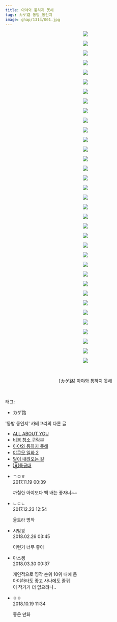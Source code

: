 ```yaml
---
title: 아야와 통하지 못해
tags: カゲ路 동방_동인지
image: ghap/1314/001.jpg
---
```

<div class="article">
<p style="text-align: center; clear: none; float: none;"><img src="{{ site.nasurl }}/ghap/1314/001.jpg"/></p>
<p style="text-align: center; clear: none; float: none;"><img src="{{ site.nasurl }}/ghap/1314/002.jpg"/></p>
<p style="text-align: center; clear: none; float: none;"><img src="{{ site.nasurl }}/ghap/1314/003.jpg"/></p>
<p style="text-align: center; clear: none; float: none;"><img src="{{ site.nasurl }}/ghap/1314/004.jpg"/></p>
<p style="text-align: center; clear: none; float: none;"><img src="{{ site.nasurl }}/ghap/1314/005.jpg"/></p>
<p style="text-align: center; clear: none; float: none;"><img src="{{ site.nasurl }}/ghap/1314/006.jpg"/></p>
<p style="text-align: center; clear: none; float: none;"><img src="{{ site.nasurl }}/ghap/1314/007.jpg"/></p>
<p style="text-align: center; clear: none; float: none;"><img src="{{ site.nasurl }}/ghap/1314/008.jpg"/></p>
<p style="text-align: center; clear: none; float: none;"><img src="{{ site.nasurl }}/ghap/1314/009.jpg"/></p>
<p style="text-align: center; clear: none; float: none;"><img src="{{ site.nasurl }}/ghap/1314/010.jpg"/></p>
<p style="text-align: center; clear: none; float: none;"><img src="{{ site.nasurl }}/ghap/1314/011.jpg"/></p>
<p style="text-align: center; clear: none; float: none;"><img src="{{ site.nasurl }}/ghap/1314/012.jpg"/></p>
<p style="text-align: center; clear: none; float: none;"><img src="{{ site.nasurl }}/ghap/1314/013.jpg"/></p>
<p style="text-align: center; clear: none; float: none;"><img src="{{ site.nasurl }}/ghap/1314/014.jpg"/></p>
<p style="text-align: center; clear: none; float: none;"><img src="{{ site.nasurl }}/ghap/1314/015.jpg"/></p>
<p style="text-align: center; clear: none; float: none;"><img src="{{ site.nasurl }}/ghap/1314/016.jpg"/></p>
<p style="text-align: center; clear: none; float: none;"><img src="{{ site.nasurl }}/ghap/1314/017.jpg"/></p>
<p style="text-align: center; clear: none; float: none;"><img src="{{ site.nasurl }}/ghap/1314/018.jpg"/></p>
<p style="text-align: center; clear: none; float: none;"><img src="{{ site.nasurl }}/ghap/1314/019.jpg"/></p>
<p style="text-align: center; clear: none; float: none;"><img src="{{ site.nasurl }}/ghap/1314/020.jpg"/></p>
<p style="text-align: center; clear: none; float: none;"><img src="{{ site.nasurl }}/ghap/1314/021.jpg"/></p>
<p style="text-align: center; clear: none; float: none;"><img src="{{ site.nasurl }}/ghap/1314/022.jpg"/></p>
<p style="text-align: center; clear: none; float: none;"><img src="{{ site.nasurl }}/ghap/1314/023.jpg"/></p>
<p style="text-align: center; clear: none; float: none;"><img src="{{ site.nasurl }}/ghap/1314/024.jpg"/></p>
<p style="text-align: center; clear: none; float: none;"><img src="{{ site.nasurl }}/ghap/1314/025.jpg"/></p>
<p style="text-align: center; clear: none; float: none;"><img src="{{ site.nasurl }}/ghap/1314/026.jpg"/></p>
<p style="text-align: center; clear: none; float: none;"><img src="{{ site.nasurl }}/ghap/1314/027.jpg"/></p>
<p style="text-align: center; clear: none; float: none;"><img src="{{ site.nasurl }}/ghap/1314/028.jpg"/></p>
<p style="text-align: center; clear: none; float: none;"><img src="{{ site.nasurl }}/ghap/1314/029.jpg"/></p>
<p style="text-align: center; clear: none; float: none;"><img src="{{ site.nasurl }}/ghap/1314/030.jpg"/></p>
<p style="text-align: center; clear: none; float: none;"><img src="{{ site.nasurl }}/ghap/1314/031.jpg"/></p>
<p style="text-align: center; clear: none; float: none;"><img src="{{ site.nasurl }}/ghap/1314/032.jpg"/></p>
<p style="text-align: center; clear: none; float: none;"><img src="{{ site.nasurl }}/ghap/1314/033.jpg"/></p>
<p style="text-align: center; clear: none; float: none;"><img src="{{ site.nasurl }}/ghap/1314/034.jpg"/></p>
<p style="text-align: center; clear: none; float: none;"><img src="{{ site.nasurl }}/ghap/1314/035.jpg"/></p>
<p style="text-align: center; clear: none; float: none;"><br/></p>
<p style="text-align: center; clear: none; float: none;">[カゲ路] 아야와 통하지 못해</p>
<p><br/></p>
</div><div class="tagTrail">
<p>태그: </p>
<ul>
<li>カゲ路</li>
</ul>
</div><div class="another">
<p>'동방 동인지' 카테고리의 다른 글</p>
<ul>
<li><a href="/2016-08-03-ghap_1316">ALL ABOUT YOU</a></li>
<li><a href="/2016-08-03-ghap_1315">비봉 청소 구락부</a></li>
<li><a href="/2016-08-03-ghap_1314">아야와 통하지 못해</a></li>
<li><a href="/2016-08-03-ghap_1312">야쿠모 일화 2</a></li>
<li><a href="/2016-08-03-ghap_1311">달이 내려오는 길</a></li>
<li><a href="/2016-08-03-ghap_1310">⑨특공대</a></li>
</ul>
</div><div class="cb_module cb_fluid">
<div class="cb_wrt cb_profile">
<div class="comment">
<ul>
<li class="cb_thumb_off" id="comment15132236">
<div class="cb_comment_area">
<div class="cb_info_area">
<div class="cb_section">
<span class="cb_nick_name">ㄱㅁㅎ</span>
</div>
<div class="cb_section">
<span class="cb_date">2017.11.19 00:39 </span>
</div>
</div>
<div class="cb_dsc_comment">
<p class="cb_dsc">
											까칠한 아야보다 백 배는 좋자너~~
										</p>
</div>
</div></li>
<li class="cb_thumb_off" id="comment15158057">
<div class="cb_comment_area">
<div class="cb_info_area">
<div class="cb_section">
<span class="cb_nick_name">ㄴㄷㄴ</span>
</div>
<div class="cb_section">
<span class="cb_date">2017.12.23 12:54 </span>
</div>
</div>
<div class="cb_dsc_comment">
<p class="cb_dsc">
											울트라 명작
										</p>
</div>
</div></li>
<li class="cb_thumb_off" id="comment15206821">
<div class="cb_comment_area">
<div class="cb_info_area">
<div class="cb_section">
<span class="cb_nick_name">시밤쾅</span>
</div>
<div class="cb_section">
<span class="cb_date">2018.02.26 03:45 </span>
</div>
</div>
<div class="cb_dsc_comment">
<p class="cb_dsc">
											이런거 너무 좋아
										</p>
</div>
</div></li>
<li class="cb_thumb_off" id="comment15229982">
<div class="cb_comment_area">
<div class="cb_info_area">
<div class="cb_section">
<span class="cb_nick_name">아스켕</span>
</div>
<div class="cb_section">
<span class="cb_date">2018.03.30 00:37 </span>
</div>
</div>
<div class="cb_dsc_comment">
<p class="cb_dsc">
											개인적으로 띵작 순위 10위 내에 듬<br/>
아야하타도 좋고 사나에도 졸귀<br/>
이 작가거 더 없으려나..
										</p>
</div>
</div></li>
<li class="cb_thumb_off" id="comment15358226">
<div class="cb_comment_area">
<div class="cb_info_area">
<div class="cb_section">
<span class="cb_nick_name">ㅇㅇ</span>
</div>
<div class="cb_section">
<span class="cb_date">2018.10.19 11:34 </span>
</div>
</div>
<div class="cb_dsc_comment">
<p class="cb_dsc">
											좋은 만화
										</p>
</div>
</div></li>
</ul>
</div>
</div><!-- commentList close -->
</div>